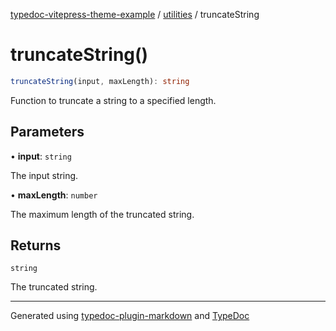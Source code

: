 [typedoc-vitepress-theme-example](../../index.md) / [utilities](../index.md) / truncateString

# truncateString()

```ts
truncateString(input, maxLength): string
```

Function to truncate a string to a specified length.

## Parameters

• **input**: `string`

The input string.

• **maxLength**: `number`

The maximum length of the truncated string.

## Returns

`string`

The truncated string.

***

Generated using [typedoc-plugin-markdown](https://www.npmjs.com/package/typedoc-plugin-markdown) and [TypeDoc](https://typedoc.org/)
